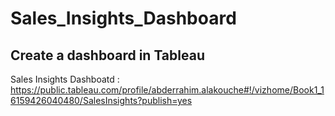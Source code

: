 # Sales_Insights_Dashboard
## Create a dashboard in Tableau

Sales Insights Dashboatd : https://public.tableau.com/profile/abderrahim.alakouche#!/vizhome/Book1_16159426040480/SalesInsights?publish=yes
